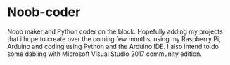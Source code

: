 # Noob-coder
Noob maker and Python coder on the block.
Hopefully adding my projects that i hope to create over the coming few months, using my Raspberry Pi, Arduino and coding using Python and the Arduino IDE.
I also intend to do some dabling with Microsoft Visual Studio 2017 community edition.